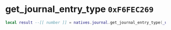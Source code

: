 # get_journal_entry_type `0xF6FEC269`

```lua
local result --[[ number ]] = natives.journal.get_journal_entry_type(_unk0 --[[ number ]])
```